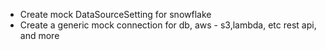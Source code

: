 - Create  mock DataSourceSetting for snowflake
- Create a generic mock connection for db, aws - s3,lambda, etc  rest api, and more